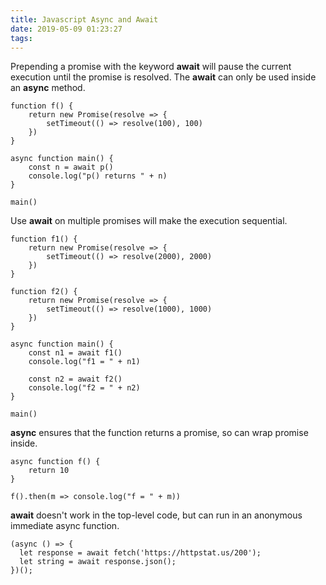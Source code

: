 ```yaml
---
title: Javascript Async and Await
date: 2019-05-09 01:23:27
tags:
---
```


Prepending a promise with the keyword **await** will pause the current execution until the promise is resolved. The **await** can only be used inside an **async** method.

```
function f() {
    return new Promise(resolve => {
        setTimeout(() => resolve(100), 100)
    })
}

async function main() {
    const n = await p()
    console.log("p() returns " + n)
}

main()
```

Use **await** on multiple promises will make the execution sequential.

```
function f1() {
    return new Promise(resolve => {
        setTimeout(() => resolve(2000), 2000)
    })
}

function f2() {
    return new Promise(resolve => {
        setTimeout(() => resolve(1000), 1000)
    })
}

async function main() {
    const n1 = await f1()
    console.log("f1 = " + n1)

    const n2 = await f2()
    console.log("f2 = " + n2)
}

main()
```

**async** ensures that the function returns a promise, so can wrap promise inside.

```
async function f() {
    return 10
}

f().then(m => console.log("f = " + m))
```

**await** doesn't work in the top-level code, but can run in an anonymous immediate async function.

```
(async () => {
  let response = await fetch('https://httpstat.us/200');
  let string = await response.json();
})();
```